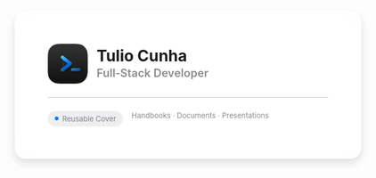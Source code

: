 <!--
Documento Consolidado — MB Academy (Covers EN + Handbooks PT-BR)
Requires: apple-hig.css theme active in Typora.
Place Icon1.svg (preferred) and/or Icon1.png in assets/ folder.
-->

<!--
SECTION: Personal Branding Cover (EN)
Requires your Apple HIG Typora theme (apple-hig.css).
-->

<div style="display: grid; min-height: 80vh; place-items: center; margin: clamp(32px, 6vh, 96px) 0;">
  <div style="border-radius: 20px; padding: clamp(24px, 6vw, 64px); box-shadow: 0 8px 16px rgba(0, 0, 0, 0.12); max-width: 980px; width: 100%; background: rgba(255, 255, 255, 0.72); backdrop-filter: saturate(180%) blur(20px); border: 1px solid rgba(255, 255, 255, 0.18);">
    <div style="display: grid; grid-template-columns: auto 1fr; gap: 16px; align-items: center;">
      <div style="width: 72px; height: 72px; border-radius: 20px; box-shadow: 0 1px 3px rgba(0, 0, 0, 0.12); overflow: hidden;">
        <img src="assets/Icon1.png" alt="Tulio Cunha Logo" style="width: 100%; height: 100%; object-fit: cover;">
      </div>
      <div>
        <h1 style="margin: 0; font-size: 28px; line-height: 34px; font-family: 'SF Pro Display', -apple-system, BlinkMacSystemFont, sans-serif; font-weight: 700;">Tulio Cunha</h1>
        <h2 style="margin: 2px 0 0; font-size: 20px; line-height: 25px; color: rgba(60, 60, 67, 0.6); font-weight: 600;">Full‑Stack Developer</h2>
      </div>
    </div>
    <div style="height: 1px; background: rgba(60, 60, 67, 0.29); margin: 24px 0;"></div>
    <p style="display: flex; gap: 16px; flex-wrap: wrap; color: rgba(60, 60, 67, 0.6); font-size: 13px; margin: 0;">
      <span style="display: inline-flex; align-items: center; gap: 6px; padding: 6px 12px; border-radius: 9999px; background: rgba(118, 118, 128, 0.12); color: rgba(60, 60, 67, 0.6);">
        <span style="color: #007aff; font-size: 0.7em;">●</span> Reusable Cover
      </span>
      <span>Handbooks · Documents · Presentations</span>
    </p>
  </div>
</div>

<div style="page-break-after: always;"></div>

<!--
SECTION: Software Delivery Cover (EN)
Requires your Apple HIG Typora theme (apple-hig.css).
-->

<div style="display: grid; min-height: 80vh; place-items: center; margin: clamp(32px, 6vh, 96px) 0;">
  <div style="border-radius: 20px; padding: clamp(24px, 6vw, 64px); box-shadow: 0 8px 16px rgba(0, 0, 0, 0.12); max-width: 980px; width: 100%; background: rgba(255, 255, 255, 0.72); backdrop-filter: saturate(180%) blur(20px); border: 1px solid rgba(255, 255, 255, 0.18);">
    <div style="display: flex; align-items: center; gap: 16px;">
      <div style="width: 64px; height: 64px; border-radius: 20px; box-shadow: 0 1px 3px rgba(0, 0, 0, 0.12); overflow: hidden;">
        <img src="assets/Icon1.png" alt="Product Logo" style="width: 100%; height: 100%; object-fit: cover;">
      </div>
      <div>
        <div style="font-size: 16px; line-height: 21px; color: rgba(60, 60, 67, 0.6); font-weight: 600; letter-spacing: 0.02em; text-transform: uppercase;">Software Delivery</div>
        <h1 style="margin: 0; font-size: 28px; line-height: 34px; font-family: 'SF Pro Display', -apple-system, BlinkMacSystemFont, sans-serif; font-weight: 700;">«Project Name»</h1>
      </div>
    </div>

    <div style="height: 1px; background: rgba(60, 60, 67, 0.29); margin: 24px 0;"></div>

    <div style="display: grid; grid-template-columns: repeat(auto-fit, minmax(220px, 1fr)); gap: 16px;">
      <div style="padding: 12px 14px; border: 1px solid rgba(229, 229, 234, 0.8); border-radius: 16px; background: rgba(255, 255, 255, 0.5);">
        <div style="font-size: 12px; color: rgba(60, 60, 67, 0.6); text-transform: uppercase; letter-spacing: 0.02em;">Client</div>
        <div style="font-size: 16px; line-height: 21px; font-weight: 600; margin-top: 4px;">«Client Name»</div>
      </div>
      <div style="padding: 12px 14px; border: 1px solid rgba(229, 229, 234, 0.8); border-radius: 16px; background: rgba(255, 255, 255, 0.5);">
        <div style="font-size: 12px; color: rgba(60, 60, 67, 0.6); text-transform: uppercase; letter-spacing: 0.02em;">Prepared by</div>
        <div style="font-size: 16px; line-height: 21px; font-weight: 600; margin-top: 4px;">Tulio Cunha · Full‑Stack Developer</div>
      </div>
      <div style="padding: 12px 14px; border: 1px solid rgba(229, 229, 234, 0.8); border-radius: 16px; background: rgba(255, 255, 255, 0.5);">
        <div style="font-size: 12px; color: rgba(60, 60, 67, 0.6); text-transform: uppercase; letter-spacing: 0.02em;">Release / Version</div>
        <div style="font-size: 16px; line-height: 21px; font-weight: 600; margin-top: 4px;">«1.0.0»</div>
      </div>
      <div style="padding: 12px 14px; border: 1px solid rgba(229, 229, 234, 0.8); border-radius: 16px; background: rgba(255, 255, 255, 0.5);">
        <div style="font-size: 12px; color: rgba(60, 60, 67, 0.6); text-transform: uppercase; letter-spacing: 0.02em;">Date</div>
        <div style="font-size: 16px; line-height: 21px; font-weight: 600; margin-top: 4px;">«YYYY-MM-DD»</div>
      </div>
    </div>

    <div style="margin-top: 24px; color: rgba(60, 60, 67, 0.6); font-size: 13px;">
      <p>This document contains the consolidated information from the MB Academy Software Delivery course, including both English covers and Portuguese handbooks.</p>
    </div>
  </div>
</div>

<div style="page-break-after: always;"></div>

## Content Section

This is where your main content would go. The covers above should now render properly with:

1. **Images**: Using relative paths to the `assets/` folder
2. **HTML**: Simplified HTML that Typora can handle
3. **CSS**: Inline styles instead of CSS custom properties
4. **Layout**: Grid and flexbox that works in Typora

### Image Test

![Test Image](assets/Icon1.png)

### SVG Test (if supported)

![SVG Image](assets/Icon1.svg)